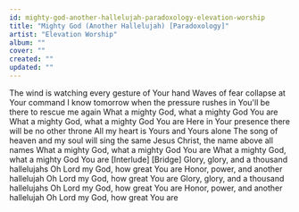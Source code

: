 ```yaml
---
id: mighty-god-another-hallelujah-paradoxology-elevation-worship
title: "Mighty God (Another Hallelujah) [Paradoxology]"
artist: "Elevation Worship"
album: ""
cover: ""
created: ""
updated: ""
---
```


The wind is watching every gesture of Your hand
Waves of fear collapse at Your command
I know tomorrow when the pressure rushes in
You'll be there to rescue me again
What a mighty God, what a mighty God You are
What a mighty God, what a mighty God You are
Here in Your presence there will be no other throne
All my heart is Yours and Yours alone
The song of heaven and my soul will sing the same
Jesus Christ, the name above all names
What a mighty God, what a mighty God You are
What a mighty God, what a mighty God You are
[Interlude]
[Bridge]
Glory, glory, and a thousand hallelujahs
Oh Lord my God, how great You are
Honor, power, and another hallelujah
Oh Lord my God, how great You are
Glory, glory, and a thousand hallelujahs
Oh Lord my God, how great You are
Honor, power, and another hallelujah
Oh Lord my God, how great You are